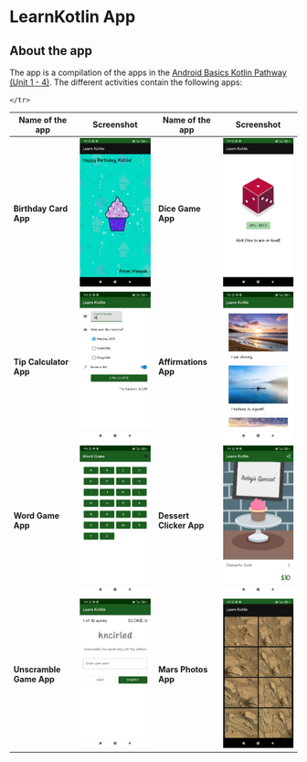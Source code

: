 # LearnKotlin App 

## About the app
The app is a compilation of the apps in the [Android Basics Kotlin Pathway (Unit 1 - 4)](https://developer.android.com/courses/pathways/android-basics-kotlin-one). 
The different activities contain the following apps:

<table>
  <thead>
    <tr>
      <th>Name of the app</th>
      <th>Screenshot</th>
      <th>Name of the app</th>
      <th>Screenshot</th>    
      
    </tr>
  </thead>
  <tbody>
    <tr>
      <td> <strong>Birthday Card App</strong></td>
      <td><img src="https://github.com/HimeshNayak/Learn-Kotlin/blob/master/screenshots/birthday.png" alt="birthday" style="width:200px;padding-right:50px;"/></td>
      <td> <strong>Dice Game App</strong> </td>
      <td><img src="https://github.com/HimeshNayak/Learn-Kotlin/blob/master/screenshots/dice.png" alt="birthday" style="width:200px;padding-right:50px;"/></td>
    </tr>
    <tr>
      <td> <strong>Tip Calculator App</strong> </td>
      <td><img src="https://github.com/HimeshNayak/Learn-Kotlin/blob/master/screenshots/tipApp.png" alt="birthday" style="width:200px;padding-right:50px;"/></td>
      <td> <strong>Affirmations App</strong> </td>
      <td><img src="https://github.com/HimeshNayak/Learn-Kotlin/blob/master/screenshots/affirmations.png" alt="birthday" style="width:200px;padding-right:50px;"/></td>
    </tr>
    <tr>
      <td> <strong>Word Game App</strong> </td>
      <td><img src="https://github.com/HimeshNayak/Learn-Kotlin/blob/master/screenshots/wordApp.png" alt="birthday" style="width:200px;padding-right:50px;"/></td>   
      <td> <strong>Dessert Clicker App</strong> </td>
      <td><img src="https://github.com/HimeshNayak/Learn-Kotlin/blob/master/screenshots/cupcake.png" alt="birthday" style="width:200px;padding-right:50px;"/></td>
    </tr>
        <tr>
      <td> <strong>Unscramble Game App</strong> </td>
      <td><img src="https://github.com/HimeshNayak/Learn-Kotlin/blob/master/screenshots/unscramble.png" alt="birthday" style="width:200px;padding-right:50px;"/></td>    
      <td> <strong>Mars Photos App</strong> </td>
      <td><img src="https://github.com/HimeshNayak/Learn-Kotlin/blob/master/screenshots/marsPhotos.png" alt="birthday" style="width:200px;padding-right:50px;"/></td>
    </tr>
  </tbody>
</table>
